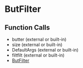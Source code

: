 # ButFilter

## Function Calls
- butter (external or built-in)
- size (external or built-in)
- DefaultArgs (external or built-in)
- filtfilt (external or built-in)
- [ButFilter](ButFilter.md)
